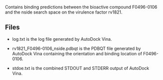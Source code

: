 Contains binding predictions between the bioactive compound F0496-0106 and the nside search space on the virulence factor rv1821.

## Files

- log.txt is the log file generated by AutoDock Vina.

- rv1821_F0496-0106_nside.pdbqt is the PDBQT file generated by AutoDock Vina containing the orientation and binding location of F0496-0106.

- stdoe.txt is the combined STDOUT and STDERR output of AutoDock Vina.


